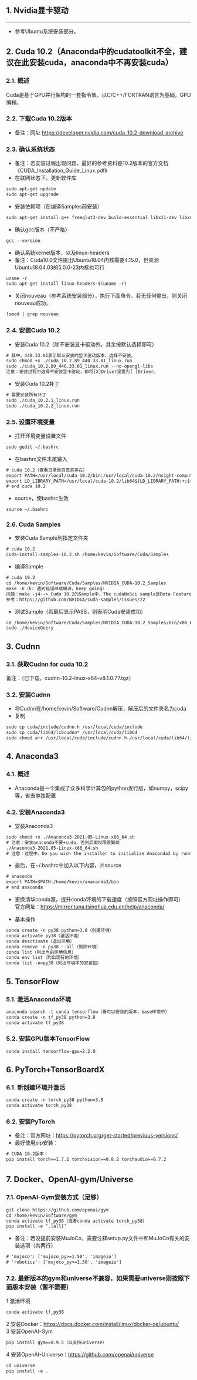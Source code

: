## 1. Nvidia显卡驱动
----------
* 参考Ubuntu系统安装部分。


## 2. Cuda 10.2（Anaconda中的cudatoolkit不全，建议在此安装cuda，anaconda中不再安装cuda）

### 2.1. 概述
Cuda是基于GPU并行架构的一套指令集，以C/C++/FORTRAN语言为基础，GPU编程。

### 2.2. 下载Cuda 10.2版本
* 备注：网址 https://developer.nvidia.com/cuda-10.2-download-archive

### 2.3. 确认系统状态
* 备注：若安装过程出现问题，最好的参考资料是10.2版本的官方文档《CUDA_Installation_Guide_Linux.pdf》
* 在联网状态下，更新软件库
```html
sudo apt-get update
sudo apt-get upgrade
```

* 安装依赖项（在编译Samples前安装）
```html
sudo apt-get install g++ freeglut3-dev build-essential libx11-dev libxmu-dev libxi-dev libglu1-mesa libglu1-mesa-dev
```

* 确认gcc版本（不严格）
```html
gcc --version
```

* 确认系统kernel版本，以及linux-headers
* 备注：Cuda10.0文件提出Ubuntu18.04内核需要4.15.0，但亲测Ubuntu18.04.03的5.0.0-23内核也可行
```html
uname -r
sudo apt-get install linux-headers-$(uname -r)
```

* 关闭nouveau（参考系统安装部分），执行下面命令，若无任何输出，则关闭nouveau成功。
```html
lsmod | grep nouveau
```

### 2.4. 安装Cuda 10.2
* 安装Cuda 10.2（除不安装显卡驱动外，其余按默认选择即可）
```html
# 其中，440.33.01表示默认安装的显卡驱动版本，选择不安装。
sudo chmod +x ./cuda_10.2.89_440.33.01_linux.run
sudo ./cuda_10.2.89_440.33.01_linux.run --no-opengl-libs
注意：安装过程中选择不安装显卡驱动，即将[X]Driver设置为[ ]Driver。
```

* 安装Cuda 10.2补丁
```html
# 需要安装所有补丁
sudo ./cuda_10.2.1_linux.run
sudo ./cuda_10.2.2_linux.run
```

### 2.5. 设置环境变量
* 打开环境变量设置文件
```html
sudo gedit ~/.bashrc
```

* 在bashrc文件末尾输入
```html
# cuda 10.2（查看目录是否真实存在）
export PATH=/usr/local/cuda-10.2/bin:/usr/local/cuda-10.2/nsight-compute-2019.5.0${PATH:+:${PATH}}
export LD_LIBRARY_PATH=/usr/local/cuda-10.2/lib64${LD_LIBRARY_PATH:+:${LD_LIBRARY_PATH}}
# end cuda 10.2
```

* source，使bashrc生效
```html
source ~/.bashrc
```

### 2.6. Cuda Samples
* 安装Cuda Sample到指定文件夹
```html
# cuda 10.2
cuda-install-samples-10.2.sh /home/kevin/Software/Cuda/Samples
```

* 编译Sample
```html
# cuda 10.2
cd /home/kevin/Software/Cuda/Samples/NVIDIA_CUDA-10.2_Samples
make -k（k: 遇到错误继续编译，keep going）
问题：make -j4--> Cuda 10.2的Sample中，The cudaNvSci sample是Beta Feature，需要跳过其编译。
参考：https://github.com/NVIDIA/cuda-samples/issues/22
```

* 测试Sample（若最后显示PASS，则表明Cuda安装成功）
```html
cd /home/kevin/Software/Cuda/Samples/NVIDIA_CUDA-10.2_Samples/bin/x86_64/linux/release
sudo ./deviceQuery
```

## 3. Cudnn

### 3.1. 获取Cudnn for cuda 10.2
备注：（已下载，cudnn-10.2-linux-x64-v8.1.0.77.tgz）

### 3.2. 安装Cudnn
* 将Cudnn在/home/kevin/Software/Cudnn解压，解压后的文件夹名为cuda
* 复制
```html
sudo cp cuda/include/cudnn.h /usr/local/cuda/include
sudo cp cuda/lib64/libcudnn* /usr/local/cuda/lib64
sudo chmod a+r /usr/local/cuda/include/cudnn.h /usr/local/cuda/lib64/libcudnn*
```

## 4. Anaconda3
### 4.1. 概述
* Anaconda是一个集成了众多科学计算包的python发行版，如numpy，scipy等，省去单独配置

### 4.2. 安装Anaconda3

* 安装Anaconda3
```html
sudo chmod +x ./Anaconda3-2021.05-Linux-x86_64.sh
# 注意：安装anaconda不要+sudo，否则后面权限很繁琐
./Anaconda3-2021.05-Linux-x86_64.sh
# 注意：过程中，Do you wish the installer to initialize Anaconda3 by running conda init? [yes|no]，选择 [no] >>> no，否则Terminal中默认为Python3.
```

* 最后，在~/.bashrc中加入以下内容，并source
```html
# anaconda
export PATH=$PATH:/home/kevin/anaconda3/bin
# end anaconda
```

* 更换清华conda源，提升conda环境的下载速度（按照官方网址操作即可）  
官方网址：https://mirror.tuna.tsinghua.edu.cn/help/anaconda/

* 基本操作
```html
conda create -n py38 python=3.8（创建环境）
conda activate py38（激活环境）
conda deactivate（退出环境）
conda remove -n py38 --all（删除环境）
conda list（列出当前环境信息）
conda env list（列出现有的环境）
conda list -n=py38（列出环境中的安装包）
```

## 5. TensorFlow
### 5.1. 激活Anaconda环境
```html
anaconda search -t conda tensorflow（看可以安装的版本，base环境中）
conda create -n tf_py38 python=3.8
conda activate tf_py38
```
### 5.2. 安装GPU版本TensorFlow
```html
conda install tensorflow-gpu=2.2.0
```

## 6. PyTorch+TensorBoardX
### 6.1. 新创建环境并激活
```html
conda create -n torch_py38 python=3.8
conda activate torch_py38
```

### 6.2. 安装PyTorch
* 备注：官方网址：https://pytorch.org/get-started/previous-versions/
* 最好使用pip安装：
```html
# CUDA 10.2版本：
pip install torch==1.7.1 torchvision==0.8.2 torchaudio==0.7.2
```

## 7. Docker、OpenAI-gym/Universe

### 7.1. OpenAI-Gym安装方式（足够）
```html
git clone https://github.com/openai/gym
cd /home/kevin/Software/gym
conda activate tf_py38（或者conda activate torch_py38）
pip install -e ‘.[all]’
```
* 备注：若没提前安装MuJoCo，需要注释setup.py文件中和MuJoCo有关的安装选项（共两行）
```html
# 'mujoco': ['mujoco_py>=1.50', 'imageio']
# 'robotics': ['mujoco_py>=1.50', 'imageio']
```

### 7.2. 最新版本的gym和universe不兼容，如果需要universe则按照下面版本安装（暂不需要）
1  激活环境
```html
conda activate tf_py38
```
2  安装Docker：https://docs.docker.com/install/linux/docker-ce/ubuntu/  
3  安装OpenAI-Gym
```html
pip install gym==0.9.5（以支持universe）
```
4  安装OpenAI-Universe：https://github.com/openai/universe
```html
cd universe
pip install -e .
```

